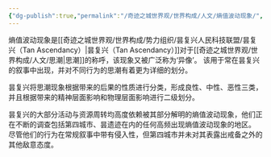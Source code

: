 ```yaml
---
{"dg-publish":true,"permalink":"/奇迹之城世界观/世界构成/人文/熵值波动现象/","dgPassFrontmatter":true}
---
```


熵值波动现象是[[奇迹之城世界观/世界构成/势力组织/昙复兴人民科技联盟/昙复兴（Tan Ascendancy）\|昙复兴（Tan Ascendancy）]]对于[[奇迹之城世界观/世界构成/人文/思潮\|思潮]]的称呼，该现象又被广泛称为‘异像’。
该用于常在昙复兴的叙事中出现，并对不同行为的思潮有着更为详细的划分。

昙复兴将思潮现象根据带来的后果的性质进行分类，形成良性、中性、恶性三类，并且根据带来的精神层面影响和物理层面影响进行二级划分。

昙复兴的大部分活动与资源周转均高度依赖被其部分解明的熵值波动现象，他们正在不断的调查包括第四城市、昙遗迹在内的任何高频出现熵值波动现象的地区。
尽管他们的行为在常规叙事中带有侵入性，但第四城市并未对其表露出戒备之外的其他敌意态度。
